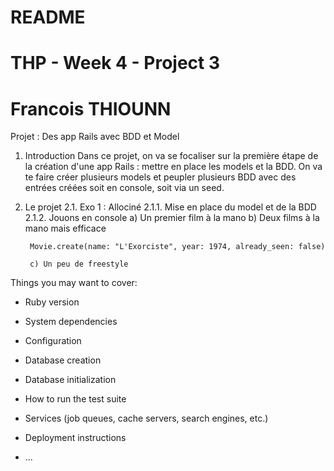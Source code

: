 # README
# THP - Week 4 - Project 3
# Francois THIOUNN


Projet : Des app Rails avec BDD et Model

1. Introduction
Dans ce projet, on va se focaliser sur la première étape de la création d'une app Rails : mettre en place les models et la BDD. On va te faire créer plusieurs models et peupler plusieurs BDD avec des entrées créées soit en console, soit via un seed.

2. Le projet
2.1. Exo 1 : Allociné
2.1.1. Mise en place du model et de la BDD
2.1.2. Jouons en console
		a) Un premier film à la mano
		b) Deux films à la mano mais efficace

		Movie.create(name: "L'Exorciste", year: 1974, already_seen: false)

		c) Un peu de freestyle


Things you may want to cover:

* Ruby version

* System dependencies

* Configuration

* Database creation

* Database initialization

* How to run the test suite

* Services (job queues, cache servers, search engines, etc.)

* Deployment instructions

* ...
